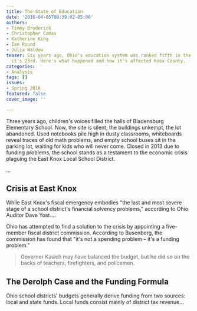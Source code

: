 ```yaml
---
title: The State of Education
date: '2016-04-05T00:39:02-05:00'
authors:
- Timmy Broderick
- Christopher Comas
- Katherine King
- Ian Round
- Julia Waldow
teaser: Six years ago, Ohio's education system was ranked fifth in the country. Now,
  it's 23rd. Here's what happened and how it's affected Knox County.
categories:
- Analysis
tags: []
issues:
- Spring 2016
featured: false
cover_image: ''

---
```

Three years ago, children's voices filled the halls of Bladensburg Elementary School. Now, the site is silent, the buildings unkempt, the lot abandoned. Used notebooks pile high in dusty classrooms, whiteboards reveal traces of old math problems, and empty school buses sit in the parking lot, waiting for kids who will never come. Closed in 2013 due to funding problems, the school stands as a testament to the economic crisis plaguing the East Knox Local School District.

...

## Crisis at East Knox

While East Knox's fiscal emergency embodies "the last and most severe stage of a school district's financial solvency problems," according to Ohio Auditor Dave Yost....

Ohio has attempted to find a solution to the crisis by appointing a five-member fiscal district commission. According to Busenberg, the commission has found that "it's not a spending problem &ndash; it's a funding problem."

> Governor Kasich may have balanced the budget, but he did so on the backs of teachers, firefighters, and policemen.

## The Derolph Case and the Funding Formula

Ohio school districts' budgets generally derive funding from two sources: local and state funds. Local funds consist mainly of district tax revenue...